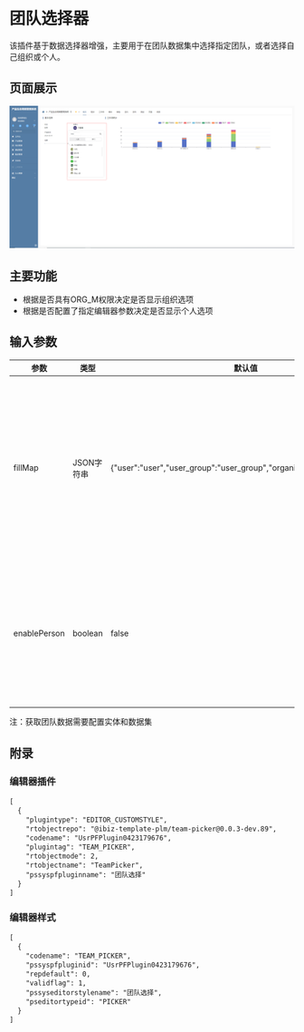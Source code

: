 # 团队选择器

该插件基于数据选择器增强，主要用于在团队数据集中选择指定团队，或者选择自己组织或个人。

## 页面展示

![image-20240424095927193](./public/assets/images/scene.png)

## 主要功能

* 根据是否具有ORG_M权限决定是否显示组织选项
* 根据是否配置了指定编辑器参数决定是否显示个人选项

## 输入参数

| 参数         | 类型       | 默认值                                                       | 说明                                                         |
| ------------ | ---------- | ------------------------------------------------------------ | ------------------------------------------------------------ |
| fillMap      | JSON字符串 | {"user":"user","user_group":"user_group","organization":"organization"} | 编辑器参数，作为选中的值与配置的组织，团队，个人代码表的映射 |
| enablePerson | boolean    | false                                                        | 编辑器参数，为true时显示个人选项，为false时不显示            |

注：获取团队数据需要配置实体和数据集



## 附录

### 编辑器插件

```
[
  {
    "plugintype": "EDITOR_CUSTOMSTYLE",
    "rtobjectrepo": "@ibiz-template-plm/team-picker@0.0.3-dev.89",
    "codename": "UsrPFPlugin0423179676",
    "plugintag": "TEAM_PICKER",
    "rtobjectmode": 2,
    "rtobjectname": "TeamPicker",
    "pssyspfpluginname": "团队选择"
  }
]
```

### 编辑器样式

```
[
  {
    "codename": "TEAM_PICKER",
    "pssyspfpluginid": "UsrPFPlugin0423179676",
    "repdefault": 0,
    "validflag": 1,
    "pssyseditorstylename": "团队选择",
    "pseditortypeid": "PICKER"
  }
]
```



